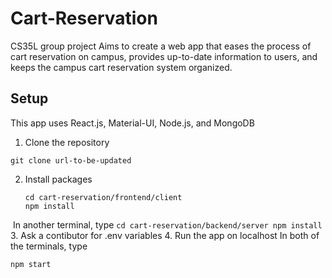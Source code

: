 # Cart-Reservation
CS35L group project
Aims to create a web app that eases the process of cart reservation on campus, provides up-to-date information to users, and keeps the campus cart reservation system organized. 

## Setup
This app uses React.js, Material-UI, Node.js, and MongoDB

1. Clone the repository
  ```
  git clone url-to-be-updated
  ```
2. Install packages
    ```
    cd cart-reservation/frontend/client
    npm install
    ```
  &nbsp;In another terminal, type ```
    cd cart-reservation/backend/server
    npm install
    ```
 3. Ask a contibutor for .env variables
 4. Run the app on localhost
  In both of the terminals, type
  ```
  npm start
  ```
